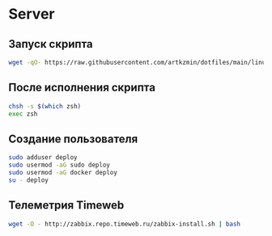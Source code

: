 # Server

## Запуск скрипта
```bash
wget -qO- https://raw.githubusercontent.com/artkzmin/dotfiles/main/linux/server/setup.sh | bash
```


## После исполнения скрипта
```bash
chsh -s $(which zsh)
exec zsh
```


## Создание пользователя
```bash
sudo adduser deploy
sudo usermod -aG sudo deploy
sudo usermod -aG docker deploy
su - deploy
```


## Телеметрия Timeweb
```bash
wget -O - http://zabbix.repo.timeweb.ru/zabbix-install.sh | bash
```
